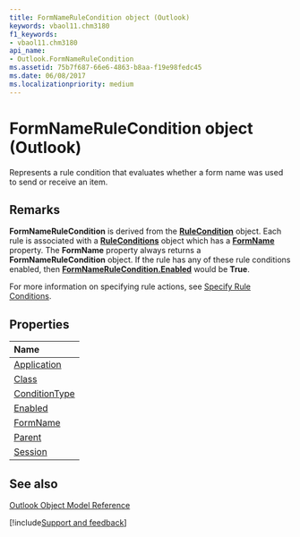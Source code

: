 ```yaml
---
title: FormNameRuleCondition object (Outlook)
keywords: vbaol11.chm3180
f1_keywords:
- vbaol11.chm3180
api_name:
- Outlook.FormNameRuleCondition
ms.assetid: 75b7f687-66e6-4863-b8aa-f19e98fedc45
ms.date: 06/08/2017
ms.localizationpriority: medium
---
```



# FormNameRuleCondition object (Outlook)

Represents a rule condition that evaluates whether a form name was used to send or receive an item.


## Remarks

 **FormNameRuleCondition** is derived from the **[RuleCondition](Outlook.RuleCondition.md)** object. Each rule is associated with a **[RuleConditions](Outlook.RuleConditions.md)** object which has a **[FormName](Outlook.RuleConditions.FormName.md)** property. The **FormName** property always returns a **FormNameRuleCondition** object. If the rule has any of these rule conditions enabled, then **[FormNameRuleCondition.Enabled](Outlook.FormNameRuleCondition.Enabled.md)** would be **True**.

For more information on specifying rule actions, see [Specify Rule Conditions](../outlook/How-to/Rules/specifying-rule-conditions.md).


## Properties



|Name|
|:-----|
|[Application](Outlook.FormNameRuleCondition.Application.md)|
|[Class](Outlook.FormNameRuleCondition.Class.md)|
|[ConditionType](Outlook.FormNameRuleCondition.ConditionType.md)|
|[Enabled](Outlook.FormNameRuleCondition.Enabled.md)|
|[FormName](Outlook.FormNameRuleCondition.FormName.md)|
|[Parent](Outlook.FormNameRuleCondition.Parent.md)|
|[Session](Outlook.FormNameRuleCondition.Session.md)|

## See also


[Outlook Object Model Reference](overview/Outlook/object-model.md)

[!include[Support and feedback](~/includes/feedback-boilerplate.md)]